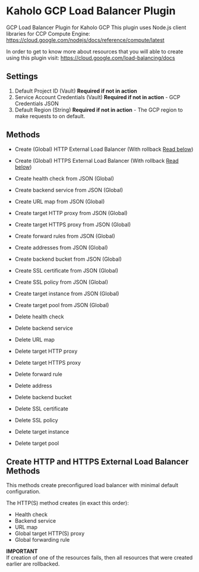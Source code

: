 # Kaholo GCP Load Balancer Plugin 
GCP Load Balancer Plugin for Kaholo GCP
This plugin uses Node.js client libraries for CCP Compute Engine:
https://cloud.google.com/nodejs/docs/reference/compute/latest

In order to get to know more about resources that you will able to create using this plugin visit:
https://cloud.google.com/load-balancing/docs

##  Settings
1. Default Project ID (Vault) **Required if not in action** 
2. Service Account Credentials (Vault) **Required if not in action** - GCP Credentials JSON
3. Default Region (String) **Required if not in action** - The GCP region to make requests to on default.


## Methods
- Create (Global) HTTP External Load Balancer (With rollback [Read below](#loadbalancer))
- Create (Global) HTTPS External Load Balancer (With rollback [Read below](#loadbalancer))


- Create health check from JSON (Global)
- Create backend service from JSON (Global)
- Create URL map from JSON (Global)
- Create target HTTP proxy from JSON (Global) 
- Create target HTTPS proxy from JSON (Global)
- Create forward rules from JSON (Global)
- Create addresses from JSON (Global) 
- Create backend bucket from JSON (Global) 
- Create SSL certificate from JSON (Global) 
- Create SSL policy from JSON (Global) 
- Create target instance from JSON (Global) 
- Create target pool from JSON (Global)  


- Delete health check
- Delete backend service
- Delete URL map
- Delete target HTTP proxy
- Delete target HTTPS proxy
- Delete forward rule
- Delete address
- Delete backend bucket
- Delete SSL certificate
- Delete SSL policy
- Delete target instance
- Delete target pool 


##  <a name="loadbalancer"></a> Create HTTP and HTTPS External Load Balancer Methods

This methods create preconfigured load balancer with minimal default configuration.

The HTTP(S) method creates (in exact this order): 

- Health check  
- Backend service  
- URL map  
- Global target HTTP(S) proxy  
- Global forwarding rule  


**IMPORTANT**  
If creation of one of the resources fails, then all resources that were created earlier are rollbacked.
